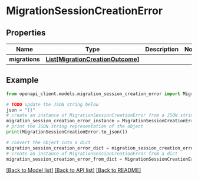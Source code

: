 # MigrationSessionCreationError


## Properties

Name | Type | Description | Notes
------------ | ------------- | ------------- | -------------
**migrations** | [**List[MigrationCreationOutcome]**](MigrationCreationOutcome.md) |  | 

## Example

```python
from openapi_client.models.migration_session_creation_error import MigrationSessionCreationError

# TODO update the JSON string below
json = "{}"
# create an instance of MigrationSessionCreationError from a JSON string
migration_session_creation_error_instance = MigrationSessionCreationError.from_json(json)
# print the JSON string representation of the object
print(MigrationSessionCreationError.to_json())

# convert the object into a dict
migration_session_creation_error_dict = migration_session_creation_error_instance.to_dict()
# create an instance of MigrationSessionCreationError from a dict
migration_session_creation_error_from_dict = MigrationSessionCreationError.from_dict(migration_session_creation_error_dict)
```
[[Back to Model list]](../README.md#documentation-for-models) [[Back to API list]](../README.md#documentation-for-api-endpoints) [[Back to README]](../README.md)


